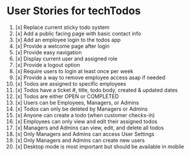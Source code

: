 # User Stories for techTodos

1. [x] Replace current sticky todo system
2. [x] Add a public facing page with basic contact info
3. [x] Add an employee login to the todos app
4. [x] Provide a welcome page after login
5. [x] Provide easy navigation
6. [x] Display current user and assigned role
7. [x] Provide a logout option
8. [x] Require users to login at least once per week
9. [x] Provide a way to remove employee access asap if needed
10. [x] Todos are assigned to specific employees
11. [x] Todos have a ticket #, title, todo body, created & updated dates
12. [x] Todos are either OPEN or COMPLETED
13. [x] Users can be Employees, Managers, or Admins
14. [x] Todos can only be deleted by Managers or Admins
15. [x] Anyone can create a todo (when customer checks-in)
16. [x] Employees can only view and edit their assigned todos
17. [x] Managers and Admins can view, edit, and delete all todos
18. [x] Only Managers and Admins can access User Settings
19. [x] Only Managers and Admins can create new users
20. [x] Desktop mode is most important but should be available in mobile
